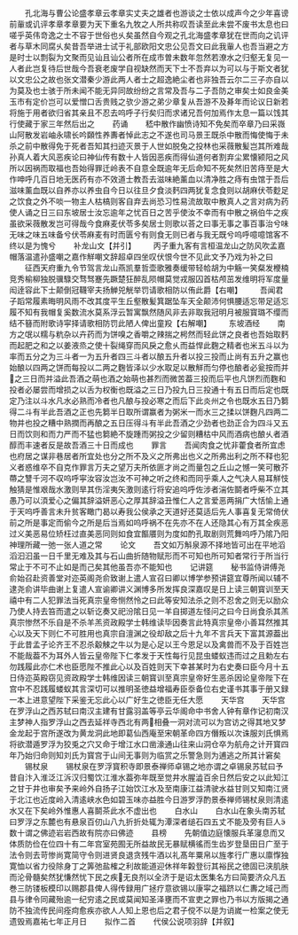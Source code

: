 <!-- { "loadSidebar": true } -->
　　孔北海与曹公论盛孝章云孝章实丈夫之雄者也游谈之士依以成声今之少年喜谤前軰或讥评孝章孝章要为天下重名九牧之人所共称叹吾读至此未尝不废书太息也曰嗟乎英伟竒逸之士不容于世俗也乆矣虽然自今观之孔北海盛孝章犹在世而向之讥评者与草木同腐乆矣昔吾举进士试于礼部欧阳文忠公见吾文曰此我軰人也吾当避之方是时士以剽裂为文聚而见讪且讪公者所在成市曽未数年忽然若潦水之归壑无复见一人者此岂复待后世哉今吾衰老废学自视缺然而天下士不吾弃以为可以与于斯文者犹以文忠公之故也张文潜秦少游此两人者士之超逸絶尘者也非独吾云尔二三子亦自以为莫及也士骇于所未闻不能无异同故纷纷之言常及吾与二子吾防之审矣士如良金美玉市有定价岂可以爱憎口舌贵贱之欤少游之弟少章复从吾游不及朞年而论议日新若将施于用者欲归省其亲且不忍去呜呼子行矣归而求诸兄吾何加焉作太息一篇以饯其行使藏于家三年然后出之
　　药诵
　　嵇中散作幽愤诗知不免矣而卒章乃曰采嶶山阿散发岩岫永啸长吟頥性养夀者悼此志之不遂也司马景王既杀中散而悔使悔于未杀之前中散得免于死者吾知其扫迹灭景于人世如脱兔之投林也采薇散髪岂其所难哉孙真人着大风恶疾论曰神仙传有数十人皆因恶疾而得仙道何者割弃尘累懐颍阳之风所以因祸而取福也吾始得罪迁岭表不自意全既逾年无后命知不死矣然旧苦痔至是大作呻呼几百日地无医药有亦不效道士教吾去滋味絶薰血以清净胜之痔有虫馆于吾后滋味薰血既以自养亦以养虫自今日以往旦夕食淡麫四两犹复念食则以胡麻伏苓麨足之饮食之外不啖一物主人枯槁则客自弃去尚恐习性易流故取中散真人之言对病为药使人诵之日三曰东坡居士汝忘逾年之忧百日之苦乎使汝不幸而有中散之祸伯牛之疾虽欲采薇散发岂可得哉今食麻麦伏苓多矣居士则歌以荅之曰事无事之事百事治兮味无味之味五味备兮伏苓麻麦有时而匮兮有则食无则已者与我无既兮呜呼噫噫馆客不终以是为愧兮
　　补龙山文【并引】
　　丙子重九客有言桓温龙山之防风吹孟嘉帽落温遣孙盛嘲之嘉作觧嘲文辞超卓四坐叹伏恨今世不见此文予乃戏为补之曰
　　征西天府重九令节驾言龙山燕凯羣哲壶歌雅奏缓带轻帢胡为中觞一笑粲发楩楠竞秀榆柳独脱骥騄交骛驽蹇先蹶楚狂醉乱陨帽莫觉戎服囚首枯颅茁发维明将军度量闳逹容此下士颠倒冠韈宰夫扬觯兕觥举罚请歌相防以侑此爵【右嘲】
　　吾闻君子蹈常履素晦明风雨不改其度平生丘壑散髪箕踞坠车天全颠沛何惧腰适忘带足适忘履不知有我帽复奚数流水莫系浮云暂寓飘然随风非去非取我冠明月被服寳璐不缨而结不簮而附歌诗寜择请歌相防罚此陋人俾出童羖【右解嘲】
　　东坡酒经
　　南方之氓以糯与粇杂以卉药而为饼嗅之香嚼之辣揣之枵然而轻此饼之良者也吾始取麫而起肥之和之以姜液烝之使十裂绳穿而风戾之愈乆而益悍此麴之精者也米五斗以为率而五分之为三斗者一为五升者四三斗者以酿五升者以投三投而止尚有五升之赢也始酿以四两之饼而每投以二两之麴皆泽以少水取足以散觧而匀停也酿者必瓮按而并之三日而并溢此吾酒之萌也酒之始萌也甚烈而微苦葢三投而后平也凡饼烈而麴和投者必屡尝而增损之以舌为权衡也既溢之三日乃投九日三投通十有五日而后定也既定乃注以斗水凡水必熟而冷者也凡酿与投必寒之而后下此炎州之令也既水五日乃篘得二斗有半此吾酒之正也先篘半日取所谓赢者为粥米一而水三之揉以饼麴凡四两二物并也投之糟中熟撋而再酿之五日压得斗有半此吾酒之少劲者也劲正合为四斗又五日而饮则和而力严而不猛也篘絶不旋踵而粥投之少留则糟枯中风而酒病也酿乆者酒醇而丰速者反是故吾酒三十日而成也
　　罪言
　　吾闻肉食之忧非藿食者所宜虑也府居之谋非巷居者所宜处也分之所不及义之所弗出也义之所弗出利之所不释也犯义者惑维卒不自克作罪言万夫之望万夫所依匪才尚之而量包之丘山之憾一笑可散芥蔕之讐千河不収呜呼寜汝容汝岂汝不可神之听之终和而同乎乘人之气决人易耳觧忮触猜是惟艰哉水激则旱其伤淫夷矢激则逺行将安追呜呼佐涉者湍佐鬬者呼柴不立其愚乃可以湏爱心之偏其辞溢妍恶心之厚其辞溢丑惟仁人之言爱恶两捐广大恬愉上通于天呜呼善言未升贫客瞰门曷以寿我公侯承之天道好还莫适后先人事喜复无常倚伏前之所是事定而偷今之所是后当焉如呜呼祸不在先亦不在人还隐其心有万其全疾恶过义美恶易位矫枉过直美恶同则如食宜饇餍则为度如酌孔取剧则荒舞呜呼乃隂乃阳神理所藏一弛一张人道之常
　　论文
　　吾文如万斛泉源不择地皆可出在平地滔滔汩汩虽一日千里无难及其与石山曲折随物赋形而不可知也所可知者常行于所当行常止于不可不止如是而己矣其他虽吾亦不能知也
　　记讲筵
　　秘书监侍讲傅尧俞始召赴资善堂对迩英阁尧俞致谢上遣人宣召曰卿以博学参预讲筵宜尊所闻以辅不逮尧俞讲毕曲谢上复遣人宣谕卿讲义渊博多所发挥良深嘉叹是日上读三朝寳训至天禧中有二人犯罪法当死真宗皇帝恻然怜之曰此等安知法杀之则不忍舍之则无以励众乃使人持去笞而遣之以斩讫奏又祀汾隂日见一羊自掷道左怪问之曰今日尚食杀其羔真宗惨然不乐自是不杀羊羔资政殿学士韩维读毕因奏言此特真宗皇帝小善耳然推其心以及天下则仁不可胜用也真宗自澶渊之役却敌之后十九年不言兵天下富其源葢出于此昔孟子论齐王不忍杀觳觫之牛以为是心足以王今恩足以及禽兽而不及于百姓岂不能哉葢不为耳外人皆云皇帝陛下仁孝发于天性每行见昆虫蝼蚁违而过之且勅左右勿践履此亦仁术也臣愿陛不推此心以及百姓则天下幸甚某时为右史奏曰臣今月十五日侍迩英殿窃见资政殿学士韩维因读三朝寳训至真宗皇帝好生恶杀因论皇帝陛下在宫中不忍践履蝼蚁其言深切可以推明圣徳益增福寿臣沗备位右史谨书其事于册又録一本上进意望陛下采鉴无忘此心以广好生之徳臣无任大愿
　　天华宫
　　天华宫在罗浮山之西苏轼曰南汉主建有甘露羽盖等亭云华阁命中书舍人钟有章作记初南汉主梦神人指罗浮山之西去延祥寺西北有两相叠一洞对流可以为宫访之得其地又梦金龙起于宫所遂改为黄龙洞此地即葛仙西庵至宋朝革命四方僭叛以次诛服刘氏惧焉将欲潜遁罗浮为狡兎之穴又命于增江水口凿濠通山往来山洞仓卒为航舟之计开寳四年乃始归命则知刘氏为寳宫于山间无事则为临赏之乐警急则为逋逃之所其计窘矣
　　锡杖泉
　　锡杖泉在罗浮寳积寺即景泰禅师卓锡之地亦谓之卓锡泉苏轼曰予昔自汴入淮泛江泝汉归蜀饮江淮水葢弥年既至觉井水腥澁百余日然后安之以此知江之甘于井也审矣予来岭外自扬子江始饮江水及至南康江益清驶水益甘则又知南江贤于北江也近度岭入清逺峡水色如碧玉味亦益胜今日游罗浮酌景泰禅师锡杖泉则清逺水又在下矣岭外惟惠人喜鬬茶此水不虚出也
　　白水山
　　白水山在象头南苏轼曰罗浮之东麓也有悬泉百仞山八九折折处辄为潭深者缒石四五丈不能及旁有巨人数十谓之佛迹岩岩西故有院亦曰佛迹
　　县榜
　　先朝值边庭懐服兵革寖息而又体质防俭在位四十有二年宫室苑囿无所益故民无暴赋横徭而生齿岁登垦田日广至于法令则去苛惨尚寛简守令则进贤良退贪残牛酒以礼髙年粟帛以旌孝行广惠以廪惸独寛恤以省力役除身丁之筭弛盐榷之利故能道迎休祥年糓登衍其裕民之徳固已浃肌肤而沦骨髓矣然犹慊然忧下民之疾无良剂以全济于是诏太医集名方曰简要济众凡五巻三防镂板模印以赐郡县俾人得传録用广拯疗意欲锡以康寜之福跻以仁夀之域己而县与律令同藏殆逾一纪穷逺之民或莫闻知圣泽壅而不宣吏之罪也乃书以方版揭之通防不独流传民间痊疴愈疾亦欲人人知上恩也后之君子傥不以是为诮嵗一检案之使无遗毁焉嘉祐七年正月日
　　拟作二首
　　代侯公说项羽辞【并叙】
